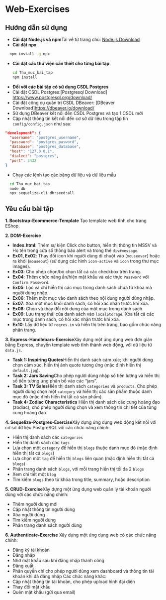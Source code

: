 # Web-Exercises

## Hướng dẫn sử dụng

- **Cài đặt Node.js và npm**Tải về từ trang chủ: [Node.js Download](https://nodejs.org/en/download/prebuilt-installer)
- **Cài đặt npx**

```bash
  npm install -g npx
```

- **Cài đặt các thư viện cần thiết cho từng bài tập**
  ```bash
  cd Thu_muc_bai_tap
  npm install
  ```
- **Đối với các bài tập có sử dụng CSDL Postgres**
- Cài đặt CSDL Postgres:[Postgresql Download] https://www.postgresql.org/download/
- Cài đặt công cụ quản trị CSDL DBeaver: [DBeaver Download]https://dbeaver.io/download/
- Sử dụng DBeaver kết nối đến CSDL Postgres và tạo 1 CSDL mới
- Cập nhật thông tin kết nối đến cơ sở dữ liệu trong tập tin `config/config.json` như sau:

```json
"development": {
  "username": "postgres_username",
  "password": "postgres_pasword",
  "database": "postgres_database",
  "host": "127.0.0.1",
  "dialect": "postgres",
  "port": 5432
}
```

- Chạy các lệnh tạo các bảng dữ liệu và dữ liệu mẫu

```bash
  cd Thu_muc_bai_tap
  node db
  npx sequelize-cli db:seed:all
```

## Yêu cầu bài tập

**1. Bootstrap-Ecommerce-Template**
 Tạo template web tĩnh cho trang EShop.

**2. DOM-Exercise**

- **Index.html**: Thêm sự kiện Click cho button, hiển thị thông tin MSSV và Họ tên trong cửa sổ thông báo alert và trong thẻ `div#message`.
- **Ex01, Ex02**: Thay đổi icon khi người dùng di chuột vào (`mouseover`) hoặc ra khỏi (`mouseout`) (sử dụng các hình `icon-active` và `icon` trong thư mục images).
- **Ex03**: Cho phép chọn/bỏ chọn tất cả các checkbox trên trang.
- **Ex04**: Thêm chức năng ẩn/hiện mật khẩu và xác thực `Password` với `Confirm Password`.
- **Ex05**: Lọc và chỉ hiển thị các mục trong danh sách chứa từ khóa mà người dùng nhập.
- **Ex06**: Thêm một mục vào danh sách theo nội dung người dùng nhập.
- **Ex07**: Xóa một mục khỏi danh sách, có hỏi xác nhận trước khi xóa.
- **Ex08**: Chọn và thay đổi nội dung của một mục trong danh sách.
- **Ex09**: Lưu trạng thái của danh sách vào `localStorage`. Xóa tất cả các mục trong danh sách, có hỏi xác nhận trước khi xóa.
- **Ex10**: Lấy dữ liệu từ `reqres.in` và hiển thị trên trang, bao gồm chức năng phân trang.

**3. Express-Handlebars-Exercise**Xây dựng một ứng dụng web đơn giản bằng Express, chuyển template web tĩnh thành web động, với dữ liệu từ `data.js`.

- **Task 1: Inspiring Quotes**Hiển thị danh sách cảm xúc; khi người dùng chọn cảm xúc, hiển thị ảnh quote tương ứng (mặc định hiển thị `default.jpg`).
- **Task 2: Jars Saving**Cho phép người dùng nhập số tiền lương và hiển thị số tiền tương ứng phân bổ vào các “jars”.
- **Task 3: TV Sales**Hiển thị danh sách `categories` và `products`. Cho phép người dùng chọn một `category` và hiển thị các sản phẩm thuộc danh mục đó (mặc định hiển thị tất cả sản phẩm).
- **Task 4: Zodiac Characteristics**
  Hiển thị danh sách các cung hoàng đạo (zodiac); cho phép người dùng chọn và xem thông tin chi tiết của từng cung hoàng đạo.

**4. Sequelize-Postgres-Exercise**Xây dựng ứng dụng web động kết nối với cơ sở dữ liệu PostgreSQL với các chức năng chính:

- Hiển thị danh sách các `categories`
- Hiển thị danh sách các `tags`
- Lựa chọn một `category` để hiển thị `blogs` thuộc danh mục đó (mặc định hiển thị tất cả `blogs`)
- Lựa chọn một `tag` để hiển thị `blogs` liên quan (mặc định hiển thị tất cả `blogs`)
- Phân trang danh sách `blogs`, với mỗi trang hiển thị tối đa 2 `blogs`
- Xem chi tiết một `blog`
- Tìm kiếm `blogs` theo từ khóa trong title, summary, hoặc description

**5. CRUD-Exercise**Xây dựng một ứng dụng web quản lý tài khoản người dùng với các chức năng chính:

- Thêm người dùng mới
- Cập nhật thông tin người dùng
- Xóa người dùng
- Tìm kiếm người dùng
- Phân trang danh sách người dùng

**6. Authenticate-Exercise**
Xây dựng một ứng dụng web có các chức năng chính:

- Đăng ký tài khoản
- Đăng nhập
- Nhớ mật khẩu sau khi đăng nhập thành công
- Đăng xuất
- Phân quyền chỉ cho phép người dùng xem dashboard và thông tin tài khoản khi đã đăng nhập
  Các chức năng khác:
- Cập nhật thông tin tài khoản, cho phép upload hình đại diện
- Thay đổi mật khẩu
- Quên mật khẩu (gửi qua email)
